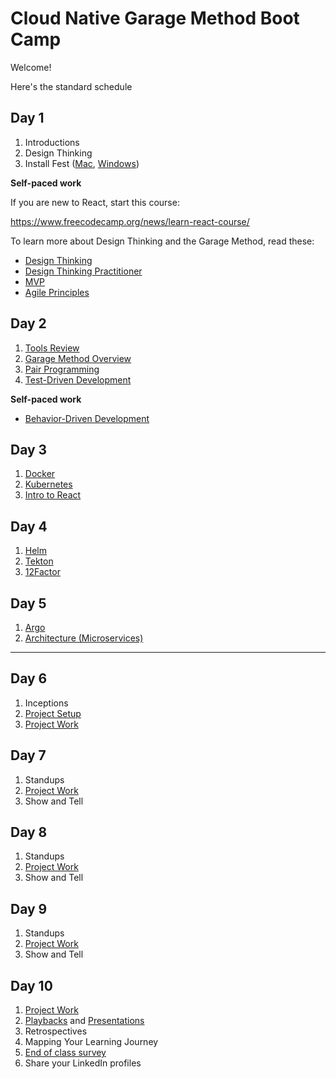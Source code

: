 # Cloud Native Garage Method Boot Camp

Welcome!

Here's the standard schedule

## Day 1

1. Introductions
1. Design Thinking
1. Install Fest ([Mac](./computer-setup/mac.md), [Windows](./computer-setup/windows.md))

**Self-paced work**

If you are new to React, start this course:

https://www.freecodecamp.org/news/learn-react-course/

To learn more about Design Thinking and the Garage Method, read these:

- [Design Thinking](https://www.ibm.com/garage/method/practices/think/enterprise-design-thinking/)
- [Design Thinking Practitioner](https://www.ibm.com/design/thinking/page/courses/Practitioner)
- [MVP](https://www.ibm.com/garage/method/practices/think/practice_minimum_viable_product/)
- [Agile Principles](https://www.ibm.com/garage/method/practices/culture/practice_agile_principles/)

## Day 2

1. [Tools Review](./computer-setup/tools.md)
1. [Garage Method Overview](https://ibm.box.com/s/2cdwroay4a4mpc0ti778c2hknol925q1)
1. [Pair Programming](./xp/pair-programming.md)
1. [Test-Driven Development](./tdd/README.md)

**Self-paced work**

- [Behavior-Driven Development](https://www.ibm.com/garage/method/practices/code/practice_behavior_driven_development/)

## Day 3

1. [Docker](./docker/README.md)
1. [Kubernetes](./openshift/README.md)
1. [Intro to React](./react/README.md)

## Day 4

1. [Helm](./helm/README.md)
1. [Tekton](./tekton/README.md)
1. [12Factor](https://cloudnative101.dev/lectures/cloud-native/)

## Day 5

1. [Argo](./argo/qa.md)
1. [Architecture (Microservices)](https://cloudnative101.dev/lectures/cloud-native/)

---

## Day 6

1. Inceptions
1. [Project Setup](./projects/index.md)
1. [Project Work](./projects/index.md)

## Day 7

1. Standups
1. [Project Work](./projects/index.md)
1. Show and Tell

## Day 8

1. Standups
1. [Project Work](./projects/index.md)
1. Show and Tell

## Day 9

1. Standups
1. [Project Work](./projects/index.md)
1. Show and Tell

## Day 10

1. [Project Work](./projects/index.md)
1. [Playbacks](./projects/playbacks.md) and [Presentations](./projects/presentation.md)
1. Retrospectives
1. Mapping Your Learning Journey
1. [End of class survey](https://www.surveygizmo.com/s3/6248994/Technology-Garage-Bootcamp-Survey)
1. Share your LinkedIn profiles
